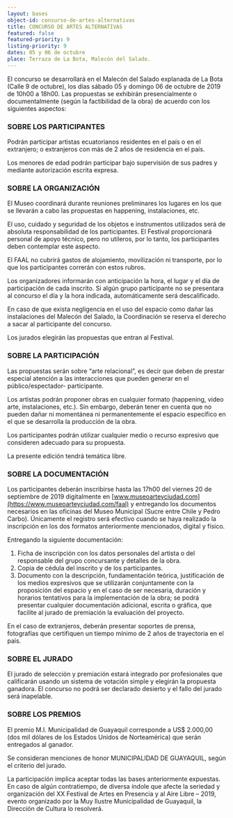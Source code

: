 ```yaml
---
layout: bases
object-id: consurso-de-artes-alternativas
title: CONCURSO DE ARTES ALTERNATIVAS
featured: false
featured-priority: 9
listing-priority: 9
dates: 05 y 06 de octubre
place: Terraza de La Bota, Malecón del Salado.
---
```

El concurso se desarrollará en el Malecón del Salado explanada de La Bota (Calle 9 de octubre), los días sábado 05 y domingo 06 de octubre de 2019 de 10h00 a 18h00. Las propuestas se exhibirán presencialmente o documentalmente (según la factibilidad de la obra) de acuerdo con los siguientes aspectos:

### SOBRE LOS PARTICIPANTES

Podrán participar artistas ecuatorianos residentes en el país o en el extranjero; o extranjeros con más de 2 años de residencia en el país.

Los menores de edad podrán participar bajo supervisión de sus padres y mediante autorización escrita expresa.

### SOBRE LA ORGANIZACIÓN

El Museo coordinará durante reuniones preliminares los lugares en los que se llevarán a cabo las propuestas en happening, instalaciones, etc.

El uso, cuidado y seguridad de los objetos e instrumentos utilizados será de absoluta responsabilidad de los participantes. El Festival proporcionará personal de apoyo técnico, pero no utileros, por lo tanto, los participantes deben contemplar este aspecto.

El FAAL no cubrirá gastos de alojamiento, movilización ni transporte, por lo que los participantes correrán con estos rubros.

Los organizadores informarán con anticipación la hora, el lugar y el día de participación de cada inscrito. Si algún grupo participante no se presentara al concurso el día y la hora indicada, automáticamente será descalificado.

En caso de que exista negligencia en el uso del espacio como dañar las instalaciones del Malecón del Salado, la Coordinación se reserva el derecho a sacar al participante del concurso.

Los jurados elegirán las propuestas que entran al Festival.

### SOBRE LA PARTICIPACIÓN

Las propuestas serán sobre “arte relacional”, es decir que deben de prestar especial atención a las interacciones que pueden generar en el público/espectador- participante.

Los artistas podrán proponer obras en cualquier formato (happening, video arte, instalaciones, etc.). Sin embargo, deberán tener en cuenta que no pueden dañar ni momentánea ni permanentemente el espacio específico en el que se desarrolla la producción de la obra.

Los participantes podrán utilizar cualquier medio o recurso expresivo que consideren adecuado para su propuesta.

La presente edición tendrá temática libre.

### SOBRE LA DOCUMENTACIÓN

Los participantes deberán inscribirse hasta las 17h00 del viernes 20 de septiembre de 2019 digitalmente en [www.museoarteyciudad.com](https://www.museoarteyciudad.com/faal) y entregando los documentos necesarios en las oficinas del Museo Municipal (Sucre entre Chile y Pedro Carbo). Únicamente el registro será efectivo cuando se haya realizado la inscripción en los dos formatos anteriormente mencionados, digital y físico.

Entregando la siguiente documentación:

1. Ficha de inscripción con los datos personales del artista o del responsable del grupo concursante y detalles de la obra.
1. Copia de cédula del inscrito y de los participantes.
1. Documento con la descripción, fundamentación teórica, justificación de los medios expresivos que se utilizarán conjuntamente con la proposición del espacio y en el caso de ser necesaria, duración y horarios tentativos para la implementación de la obra; se podrá presentar cualquier documentación adicional, escrita o gráfica, que facilite al jurado de premiación la evaluación del proyecto.

En el caso de extranjeros, deberán presentar soportes de prensa, fotografías que certifiquen un tiempo mínimo de 2 años de trayectoria en el país.

### SOBRE EL JURADO

El jurado de selección y premiación estará integrado por profesionales que calificarán usando un sistema de votación simple y elegirán la propuesta ganadora. El concurso no podrá ser declarado desierto y el fallo del jurado será inapelable.

### SOBRE LOS PREMIOS

El premio M.I. Municipalidad de Guayaquil corresponde a US$ 2.000,00 (dos mil dólares de los Estados Unidos de Norteamérica) que serán entregados al ganador.

Se consideran menciones de honor MUNICIPALIDAD DE GUAYAQUIL, según el criterio del jurado.

La participación implica aceptar todas las bases anteriormente expuestas. En caso de algún contratiempo, de diversa índole que afecte la seriedad y organización del XX Festival de Artes en Presencia y al Aire Libre – 2019, evento organizado por la Muy Ilustre Municipalidad de Guayaquil, la Dirección de Cultura lo resolverá.

